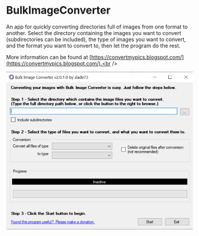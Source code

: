 # BulkImageConverter
An app for quickly converting directories full of images from one format to another. Select the directory containing the images you want to convert (subdirectories can be included), the type of images you want to convert, and the format you want to convert to, then let the program do the rest.

More information can be found at [https://convertmypics.blogspot.com/](https://convertmypics.blogspot.com/).<br /><br />

![The app](PreviewImages/app.png)
